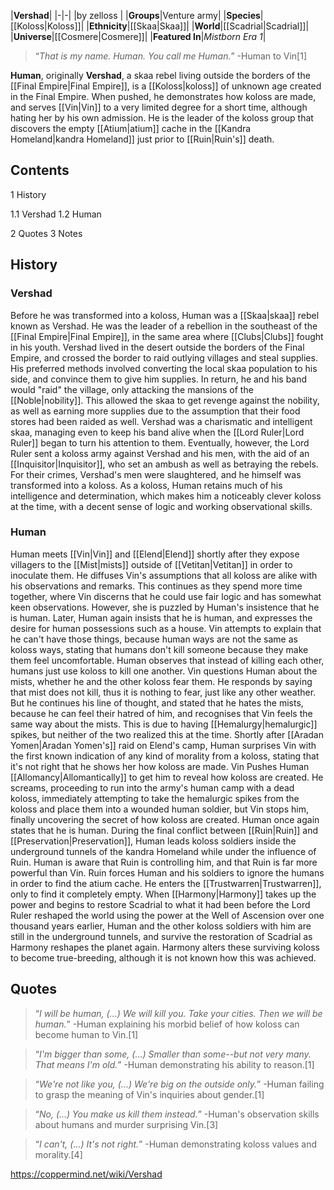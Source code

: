 |**Vershad**|
|-|-|
|by  zelloss |
|**Groups**|Venture army|
|**Species**|[[Koloss\|Koloss]]|
|**Ethnicity**|[[Skaa\|Skaa]]|
|**World**|[[Scadrial\|Scadrial]]|
|**Universe**|[[Cosmere\|Cosmere]]|
|**Featured In**|*Mistborn Era 1*|

>“*That is my name. Human. You call me Human.*”
\-Human to Vin[1]


**Human**, originally **Vershad**, a skaa rebel living outside the borders of the [[Final Empire\|Final Empire]], is a [[Koloss\|koloss]] of unknown age created in the Final Empire. When pushed, he demonstrates how koloss are made, and serves [[Vin\|Vin]] to a very limited degree for a short time, although hating her by his own admission. He is the leader of the koloss group that discovers the empty [[Atium\|atium]] cache in the [[Kandra Homeland\|kandra Homeland]] just prior to [[Ruin\|Ruin's]] death.

## Contents

1 History

1.1 Vershad
1.2 Human


2 Quotes
3 Notes


## History
### Vershad
Before he was transformed into a koloss, Human was a [[Skaa\|skaa]] rebel known as Vershad. He was the leader of a rebellion in the southeast of the [[Final Empire\|Final Empire]], in the same area where [[Clubs\|Clubs]] fought in his youth. Vershad lived in the desert outside the borders of the Final Empire, and crossed the border to raid outlying villages and steal supplies.
His preferred methods involved converting the local skaa population to his side, and convince them to give him supplies. In return, he and his band would "raid" the village, only attacking the mansions of the [[Noble\|nobility]]. This allowed the skaa to get revenge against the nobility, as well as earning more supplies due to the assumption that their food stores had been raided as well.
Vershad was a charismatic and intelligent skaa, managing even to keep his band alive when the [[Lord Ruler\|Lord Ruler]] began to turn his attention to them. Eventually, however, the Lord Ruler sent a koloss army against Vershad and his men, with the aid of an [[Inquisitor\|Inquisitor]], who set an ambush as well as betraying the rebels. For their crimes, Vershad's men were slaughtered, and he himself was transformed into a koloss.
As a koloss, Human retains much of his intelligence and determination, which makes him a noticeably clever koloss at the time, with a decent sense of logic and working observational skills.

### Human
Human meets [[Vin\|Vin]] and [[Elend\|Elend]] shortly after they expose villagers to the [[Mist\|mists]] outside of [[Vetitan\|Vetitan]] in order to inoculate them. He diffuses Vin's assumptions that all koloss are alike with his observations and remarks. This continues as they spend more time together, where Vin discerns that he could use fair logic and has somewhat keen observations. However, she is puzzled by Human's insistence that he is human.
Later, Human again insists that he is human, and expresses the desire for human possessions such as a house. Vin attempts to explain that he can't have those things, because human ways are not the same as koloss ways, stating that humans don't kill someone because they make them feel uncomfortable. Human observes that instead of killing each other, humans just use koloss to kill one another.
Vin questions Human about the mists, whether he and the other koloss fear them. He responds by saying that mist does not kill, thus it is nothing to fear, just like any other weather. But he continues his line of thought, and stated that he hates the mists, because he can feel their hatred of him, and recognises that Vin feels the same way about the mists. This is due to having [[Hemalurgy\|hemalurgic]] spikes, but neither of the two realized this at the time.
Shortly after [[Aradan Yomen\|Aradan Yomen's]] raid on Elend's camp, Human surprises Vin with the first known indication of any kind of morality from a koloss, stating that it's not right that he shows her how koloss are made. Vin Pushes Human [[Allomancy\|Allomantically]] to get him to reveal how koloss are created. He screams, proceeding to run into the army's human camp with a dead koloss, immediately attempting to take the hemalurgic spikes from the koloss and place them into a wounded human soldier, but Vin stops him, finally uncovering the secret of how koloss are created. Human once again states that he is human.
During the final conflict between [[Ruin\|Ruin]] and [[Preservation\|Preservation]], Human leads koloss soldiers inside the underground tunnels of the kandra Homeland while under the influence of Ruin. Human is aware that Ruin is controlling him, and that Ruin is far more powerful than Vin. Ruin forces Human and his soldiers to ignore the humans in order to find the atium cache. He enters the [[Trustwarren\|Trustwarren]], only to find it completely empty.
When [[Harmony\|Harmony]] takes up the power and begins to restore Scadrial to what it had been before the Lord Ruler reshaped the world using the power at the Well of Ascension over one thousand years earlier, Human and the other koloss soldiers with him are still in the underground tunnels, and survive the restoration of Scadrial as Harmony reshapes the planet again. Harmony alters these surviving koloss to become true-breeding, although it is not known how this was achieved.

## Quotes
>“*I will be human, (...) We will kill you. Take your cities. Then we will be human.*”
\-Human explaining his morbid belief of how koloss can become human to Vin.[1]


>“*I'm bigger than some, (...) Smaller than some--but not very many. That means I'm old.*”
\-Human demonstrating his ability to reason.[1]


>“*We're not like you, (...) We're big on the outside only.*”
\-Human failing to grasp the meaning of Vin's inquiries about gender.[1]


>“*No, (...) You make us kill them instead.*”
\-Human's observation skills about humans and murder surprising Vin.[3]


>“*I can't, (...) It's not right.*”
\-Human demonstrating koloss values and morality.[4]




https://coppermind.net/wiki/Vershad